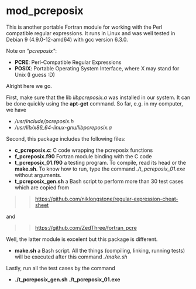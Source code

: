 # mod_pcreposix

This is another portable Fortran module for working with the Perl compatible regular expressions. It runs in Linux and was well tested in Debian 9 (4.9.0-12-amd64) with gcc version 6.3.0.

Note on _"pcreposix"_: 
+ **PCRE**: Perl-Compatible Regular Expressions
+ **POSIX**: Portable Operating System Interface, where X may stand for Unix (I guess :D)

Alright here we go. 

First, make sure that the lib _libpcreposix.a_ was installed in our system. It can be done quickly using the **apt-get** command. So far, e.g. in my computer, we have 
+ _/usr/include/pcreposix.h_
+ _/usr/lib/x86_64-linux-gnu/libpcreposix.a_

Second, this package includes the following files:
+ **c_pcreposix.c**: C code wrapping the pcreposix functions
+ **f_pcreposix.f90** Fortran module binding with the C code
+ **t_pcreposix_01.f90** a testing program. To compile, read its head or the **make.sh**. To know how to run, type the command  _./t_pcreposix_01.exe_ without arguments.
+ **t_pcreposix_gen.sh** a Bash script to perform more than 30 test cases which are copied from 

>> https://github.com/niklongstone/regular-expression-cheat-sheet

and 

>> https://github.com/ZedThree/fortran_pcre

Well, the latter module is excelent but this package is different.

+ **make.sh** a Bash script. All the things (compiling, linking, running tests) will be executed after this command _./make.sh_

Lastly, run all the test cases by the command 
+ **./t_pcreposix_gen.sh ./t_pcreposix_01.exe**
